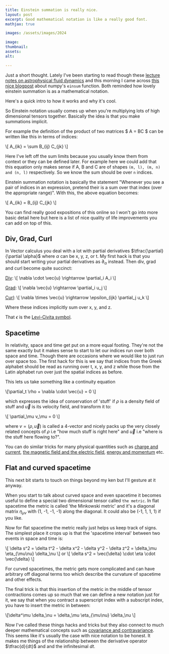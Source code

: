 ```yaml
---
title: Einstein summation is really nice.
layout: post
excerpt: Good mathematical notation is like a really good font.
mathjax: true

images: /assets/images/2024

image: 
thumbnail: 
assets: 
alt: 

---
```


Just a short thought. Lately I've been starting to read though these [lecture notes on astrophysical fluid dynamics][notes] and this morning I came across [this nice blogpost][blogpost] about numpy's `einsum` function. Both reminded how lovely einstein summation is as a mathematical notation. 

Here's a quick intro to how it works and why it's cool. 

So Einstein notation usually comes up when you're multiplying lots of high dimensional tensors together. Basically the idea is that you make summations implicit. 

For example the definition of the product of two matrices $ A = BC $ can be written like this in terms of indices:

\\[ A_{ik} = \sum B_{ij} C_{jk} \\]

Here I've left off the sum limits because you usually know them from context or they can be defined later. For example here we could add that this equation only makes sense if A, B and C are of shapes `(m, l), (m, n) and (n, l)` respectively. So we know the sum should be over `n` indices. 

Einstein summation notation is basically the statement "Whenever you see a pair of indices in an expression, pretend their is a sum over that index (over the appropriate range)". With this, the above equation becomes:

\\[ A_{ik} = B_{ij} C_{jk} \\]

You can find really good expositions of this online so I won't go into more basic detail here but here is a list of nice quality of life improvements you can add on top of this.

## Div, Grad, Curl

In Vector calculus you deal with a lot with partial derivatives $\tfrac{\partial}{\partial \alpha}$ where $\alpha$ can be x, y, z, or t. My first hack is that you should start writing your partial derivatives as $\partial_\alpha$ instead. Then div, grad and curl become quite succinct:

[Div](https://en.wikipedia.org/wiki/Divergence):
\\[ \nabla \cdot \vec{u} \rightarrow \partial_i A_i \\]

[Grad](https://en.wikipedia.org/wiki/Gradient):
\\[ \nabla \vec{u} \rightarrow \partial_i u_j \\]

[Curl](https://en.wikipedia.org/wiki/Curl_(mathematics)):
\\[ \nabla \times \vec{u} \rightarrow \epsilon_{ijk} \partial_j u_k \\]

Where these indices implicitly sum over x, y, and z.

That $\epsilon$ is the [Levi-Civita symbol](https://en.wikipedia.org/wiki/Levi-Civita_symbol).

## Spacetime

In relativity, space and time get put on a more equal footing. They're not the same exactly but it makes sense to start to let our indices run over both space and time. Though there are occasions where we would like to just run over space too. The first hack for this is we say that indices from the Greek alphabet should be read as running over t, x, y, and z while those from the Latin alphabet run over just the spatial indices as before. 

This lets us take something like a continuity equation

\\[\partial_t \rho + \nabla \cdot \vec{u} = 0 \\]

which expresses the idea of conservation of 'stuff' if $\rho$ is a density field of stuff and $\vec{u}$ is its velocity field, and transform it to:

\\[ \partial_\mu v_\mu  = 0 \\]

where $v = (\rho, \vec{u})$ is called a 4-vector and nicely packs up the very closely related concepts of $\rho$ i.e "how much stuff is right here" and $\vec{u}$ i.e "where is the stuff here flowing to?". 

You can do similar tricks for many physical quantities such as [charge and current](https://en.wikipedia.org/wiki/Four-current), [the magnetic field and the electric field](https://en.wikipedia.org/wiki/Electromagnetic_tensor), [energy and momentum](https://en.wikipedia.org/wiki/Four-momentum) etc.

## Flat and curved spacetime

This next bit starts to touch on things beyond my ken but I'll gesture at it anyway.

When you start to talk about curved space and even spacetime it becomes useful to define a special two dimensional tensor called `the metric`. In flat spacetime the metric is called 'the Minkowski metric' and it's a diagonal matrix $\eta_{\mu\nu}$ with (1, -1, -1, -1) along the diagonal. It could also be (-1, 1, 1, 1) if you like.

Now for flat spacetime the metric really just helps us keep track of signs. The simplest place it crops up is that the 'spacetime interval' between two events in space and time is:

\\[ \delta s^2 = \delta t^2 - \delta x^2 - \delta y^2 - \delta z^2 = \delta_\mu \eta_{\mu\nu} \delta_\nu \\]
or
\\[ \delta s^2 = \vec{\delta} \cdot \eta \cdot \vec{\delta} \\]

For curved spacetimes, the metric gets more complicated and can have arbitrary off diagonal terms too which describe the curvature of spacetime and other effects. 

The final trick is that this insertion of the metric in the middle of tensor contractions comes up so much that we can define a new notation just for it, we say that when you contract a superscript index with a subscript index, you have to insert the metric in between:

\\[\delta^\mu \delta_\nu = \delta_\mu \eta_{\mu\nu} \delta_\nu \\]

Now I've called these things hacks and tricks but they also connect to much deeper mathematical concepts such as [covariance and contravariance](https://en.wikipedia.org/wiki/Covariance_and_contravariance_of_vectors). This seems like it's usually the case with nice notation to be honest. It makes me things of the relationship between the derivative operator $\tfrac{d}{dt}$ and and the infinitesimal $dt$.



[notes]: https://arxiv.org/abs/1604.03835
[blogpost]: https://einsum.joelburget.com/